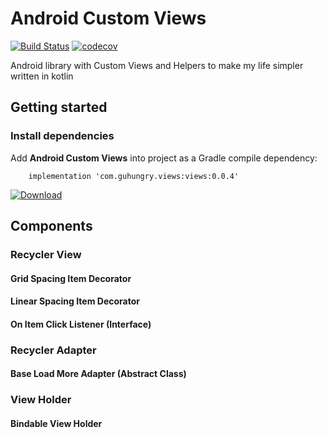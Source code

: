 # Android Custom Views
[![Build Status](https://travis-ci.org/guhungry/android-customviews.svg?branch=master)](https://travis-ci.org/guhungry/android-customviews)
[![codecov](https://codecov.io/gh/guhungry/android-customviews/branch/master/graph/badge.svg)](https://codecov.io/gh/guhungry/android-customviews)

Android library with Custom Views and Helpers to make my life simpler written in kotlin

## Getting started
### Install dependencies

Add **Android Custom Views** into project as a Gradle compile dependency: 
```
    implementation 'com.guhungry.views:views:0.0.4'
```
[ ![Download](https://api.bintray.com/packages/guhungry1/maven/com.guhungry.views%3Aviews/images/download.svg) ](https://bintray.com/guhungry1/maven/com.guhungry.views%3Aviews/_latestVersion)

## Components

### Recycler View
#### Grid Spacing Item Decorator
#### Linear Spacing Item Decorator
#### On Item Click Listener (Interface)

### Recycler Adapter
#### Base Load More Adapter (Abstract Class)

### View Holder
#### Bindable View Holder
